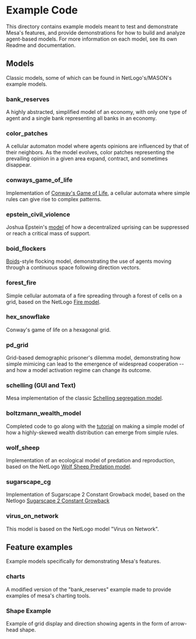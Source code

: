 # Example Code
This directory contains example models meant to test and demonstrate Mesa's features, and provide demonstrations for how to build and analyze agent-based models. For more information on each model, see its own Readme and documentation.

## Models

Classic models, some of which can be found in NetLogo's/MASON's example models.

### bank_reserves
A highly abstracted, simplified model of an economy, with only one type of agent and a single bank representing all banks in an economy.

### color_patches
A cellular automaton model where agents opinions are influenced by that of their neighbors. As the model evolves, color patches representing the prevailing opinion in a given area expand, contract, and sometimes disappear.

### conways_game_of_life
Implementation of [Conway's Game of Life](https://en.wikipedia.org/wiki/Conway%27s_Game_of_Life), a cellular automata where simple rules can give rise to complex patterns.

### epstein_civil_violence
Joshua Epstein's [model](http://www.uvm.edu/~pdodds/files/papers/others/2002/epstein2002a.pdf) of how a decentralized uprising can be suppressed or reach a critical mass of support.

### boid_flockers
[Boids](https://en.wikipedia.org/wiki/Boids)-style flocking model, demonstrating the use of agents moving through a continuous space following direction vectors.

### forest_fire
Simple cellular automata of a fire spreading through a forest of cells on a grid, based on the NetLogo [Fire model](http://ccl.northwestern.edu/netlogo/models/Fire).

### hex_snowflake
Conway's game of life on a hexagonal grid.

### pd_grid
Grid-based demographic prisoner's dilemma model, demonstrating how simple mimicing can lead to the emergence of widespread cooperation -- and how a model activation regime can change its outcome.

### schelling (GUI and Text)
Mesa implementation of the classic [Schelling segregation model](http://nifty.stanford.edu/2014/mccown-schelling-model-segregation/).

### boltzmann_wealth_model
Completed code to go along with the [tutorial]() on making a simple model of how a highly-skewed wealth distribution can emerge from simple rules.

### wolf_sheep
Implementation of an ecological model of predation and reproduction, based on the NetLogo [Wolf Sheep Predation model](http://ccl.northwestern.edu/netlogo/models/WolfSheepPredation).

### sugarscape_cg
Implementation of Sugarscape 2 Constant Growback model, based on the Netlogo
[Sugarscape 2 Constant Growback](http://ccl.northwestern.edu/netlogo/models/Sugarscape2ConstantGrowback)

### virus_on_network
This model is based on the NetLogo model "Virus on Network".

## Feature examples

Example models specifically for demonstrating Mesa's features.

### charts

A modified version of the "bank_reserves" example made to provide examples of mesa's charting tools.

### Shape Example
Example of grid display and direction showing agents in the form of arrow-head shape.
